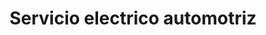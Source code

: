 ---
title: "Servicio electrico automotriz"
url: /san-andres-cholula/servicio-electrico-automotriz/
shop: reparación de automóviles
---